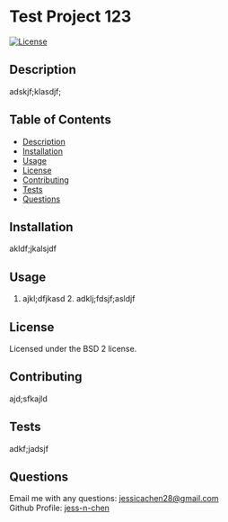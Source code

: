 # Test Project 123

[![License](https://img.shields.io/badge/License-BSD_2--Clause-orange.svg)](https://opensource.org/licenses/BSD-2-Clause)

## Description

adskjf;klasdjf;

## Table of Contents

- [Description](#description)
- [Installation](#installation)
- [Usage](#Usage)
- [License](#license)
- [Contributing](#contributing)
- [Tests](#tests)
- [Questions](#questions)

## Installation

akldf;jkalsjdf

## Usage

1. ajkl;dfjkasd 2. adklj;fdsjf;asldjf

## License

Licensed under the BSD 2 license.

## Contributing

ajd;sfkajld

## Tests

adkf;jadsjf

## Questions

Email me with any questions: jessicachen28@gmail.com <br/>
Github Profile: [jess-n-chen](https://github.com/jess-n-chen)
